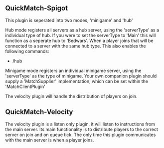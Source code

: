 ## QuickMatch-Spigot

This plugin is seperated into two modes, 'minigame' and 'hub'

Hub mode registers all servers as a hub server, using the 'serverType' as a individual type of hub.
If you were to set the serverType to 'Main' this will function as a seperate hub to 'Bedwars'.
When a player joins that will be connected to a server with the same hub type.
This also enables the following commands:
* /hub


Minigame mode registers an individual minigame server, using the 'serverType' as the type of minigame.
Your own companion plugin should supply a 'MatchSupplier' implementation, which can be set within the 'MatchClientPlugin'

The velocity plugin will handle the distribution of players on join.

## QuickMatch-Velocity
The velocity plugin is a listen only plugin, it will listen to instructions from the main server.
Its main functionality is to distribute players to the correct server on join and on queue tick.
The only time this plugin communicates with the main server is when a player joins.